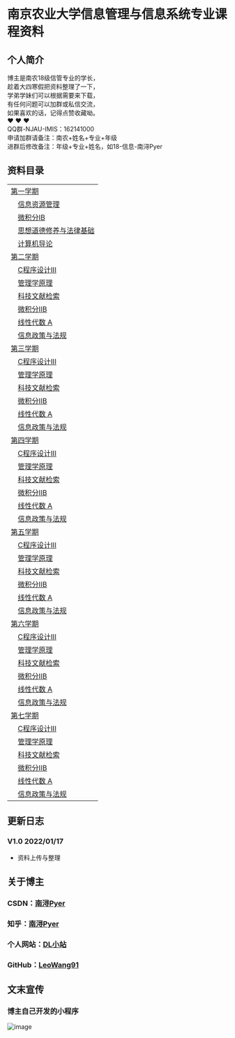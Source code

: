 # 南京农业大学信息管理与信息系统专业课程资料


## 个人简介

博主是南农18级信管专业的学长，<br/>
趁着大四寒假把资料整理了一下，<br/>
学弟学妹们可以根据需要来下载，<br/>
有任何问题可以加群或私信交流，<br/>
如果喜欢的话，记得点赞收藏呦。<br/>
❤ ❤ ❤<br/>
QQ群-NJAU-IMIS：162141000<br/>
申请加群请备注：南农+姓名+专业+年级<br/>
进群后修改备注：年级+专业+姓名，如18-信息-南浔Pyer


## 资料目录

<table>
<tr><td ><a href="https://github.com/LeoWang91/NJAU-IMIS/tree/main/%E7%AC%AC%E4%B8%80%E5%AD%A6%E6%9C%9F">第一学期</a></td></tr>
  <tr><td>&emsp;<a href="https://github.com/LeoWang91/NJAU-IMIS/tree/main/%E7%AC%AC%E4%B8%80%E5%AD%A6%E5%B9%B4/%E4%BF%A1%E6%81%AF%E8%B5%84%E6%BA%90%E7%AE%A1%E7%90%86">信息资源管理</a></td></tr>
  <tr><td>&emsp;<a href="https://github.com/LeoWang91/NJAU-IMIS/tree/main/%E7%AC%AC%E4%B8%80%E5%AD%A6%E5%B9%B4/%E5%BE%AE%E7%A7%AF%E5%88%86%E2%85%A0B">微积分ⅠB</a></td></tr>
  <tr><td>&emsp;<a href="https://github.com/LeoWang91/NJAU-IMIS/tree/main/%E7%AC%AC%E4%B8%80%E5%AD%A6%E5%B9%B4/%E6%80%9D%E6%83%B3%E9%81%93%E5%BE%B7%E4%BF%AE%E5%85%BB%E4%B8%8E%E6%B3%95%E5%BE%8B%E5%9F%BA%E7%A1%80">思想道德修养与法律基础</a></td></tr>
  <tr><td>&emsp;<a href="https://github.com/LeoWang91/NJAU-IMIS/tree/main/%E7%AC%AC%E4%B8%80%E5%AD%A6%E5%B9%B4/%E8%AE%A1%E7%AE%97%E6%9C%BA%E5%AF%BC%E8%AE%BA">计算机导论</a></td></tr>
  
<tr><td ><a href="#">第二学期</a></td></tr>
  <tr><td>&emsp;<a href="#">C程序设计Ⅲ</a></td></tr>
  <tr><td>&emsp;<a href="#">管理学原理</a></td></tr>
  <tr><td>&emsp;<a href="#">科技文献检索</a></td></tr>
  <tr><td>&emsp;<a href="#">微积分ⅡB</a></td></tr>
  <tr><td>&emsp;<a href="#">线性代数 A</a></td></tr>
  <tr><td>&emsp;<a href="#">信息政策与法规</a></td></tr>
  
<tr><td ><a href="#">第三学期</a></td></tr>
  <tr><td>&emsp;<a href="#">C程序设计Ⅲ</a></td></tr>
  <tr><td>&emsp;<a href="#">管理学原理</a></td></tr>
  <tr><td>&emsp;<a href="#">科技文献检索</a></td></tr>
  <tr><td>&emsp;<a href="#">微积分ⅡB</a></td></tr>
  <tr><td>&emsp;<a href="#">线性代数 A</a></td></tr>
  <tr><td>&emsp;<a href="#">信息政策与法规</a></td></tr>
  
<tr><td ><a href="#">第四学期</a></td></tr>
  <tr><td>&emsp;<a href="#">C程序设计Ⅲ</a></td></tr>
  <tr><td>&emsp;<a href="#">管理学原理</a></td></tr>
  <tr><td>&emsp;<a href="#">科技文献检索</a></td></tr>
  <tr><td>&emsp;<a href="#">微积分ⅡB</a></td></tr>
  <tr><td>&emsp;<a href="#">线性代数 A</a></td></tr>
  <tr><td>&emsp;<a href="#">信息政策与法规</a></td></tr>
  
<tr><td ><a href="#">第五学期</a></td></tr>
  <tr><td>&emsp;<a href="#">C程序设计Ⅲ</a></td></tr>
  <tr><td>&emsp;<a href="#">管理学原理</a></td></tr>
  <tr><td>&emsp;<a href="#">科技文献检索</a></td></tr>
  <tr><td>&emsp;<a href="#">微积分ⅡB</a></td></tr>
  <tr><td>&emsp;<a href="#">线性代数 A</a></td></tr>
  <tr><td>&emsp;<a href="#">信息政策与法规</a></td></tr>
  
<tr><td ><a href="#">第六学期</a></td></tr>
  <tr><td>&emsp;<a href="#">C程序设计Ⅲ</a></td></tr>
  <tr><td>&emsp;<a href="#">管理学原理</a></td></tr>
  <tr><td>&emsp;<a href="#">科技文献检索</a></td></tr>
  <tr><td>&emsp;<a href="#">微积分ⅡB</a></td></tr>
  <tr><td>&emsp;<a href="#">线性代数 A</a></td></tr>
  <tr><td>&emsp;<a href="#">信息政策与法规</a></td></tr>
  
<tr><td ><a href="#">第七学期</a></td></tr>
  <tr><td>&emsp;<a href="#">C程序设计Ⅲ</a></td></tr>
  <tr><td>&emsp;<a href="#">管理学原理</a></td></tr>
  <tr><td>&emsp;<a href="#">科技文献检索</a></td></tr>
  <tr><td>&emsp;<a href="#">微积分ⅡB</a></td></tr>
  <tr><td>&emsp;<a href="#">线性代数 A</a></td></tr>
  <tr><td>&emsp;<a href="#">信息政策与法规</a></td></tr>
  
</table>


## 更新日志

### V1.0 2022/01/17
* 资料上传与整理


## 关于博主

### CSDN：[南浔Pyer](https://blog.csdn.net/qq_45538469)<br/>
### 知乎：[南浔Pyer](https://www.zhihu.com/people/mo-chen-42-54)<br/>
### 个人网站：[DL小站](https://www.idalei.top/)<br/>
### GitHub：[LeoWang91](https://github.com/LeoWang91)<br/>


## 文末宣传

### 博主自己开发的小程序
![image](https://user-images.githubusercontent.com/60532543/149790326-837fc477-a296-4a30-afd1-8a78ac050687.png)

